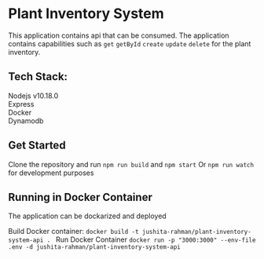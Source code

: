 # Plant Inventory System

This application contains api that can be consumed. The application contains capabilities such as `get` `getById` `create` `update` `delete` for the plant inventory.

## Tech Stack:

Nodejs v10.18.0 \
Express \
Docker \
Dynamodb

## Get Started

Clone the repository and run `npm run build` and `npm start` 
Or `npm run watch` for development purposes

## Running in Docker Container

The application can be dockarized and deployed

Build Docker container: `docker build -t jushita-rahman/plant-inventory-system-api . `
Run Docker Container `docker run -p "3000:3000" --env-file .env -d jushita-rahman/plant-inventory-system-api`

